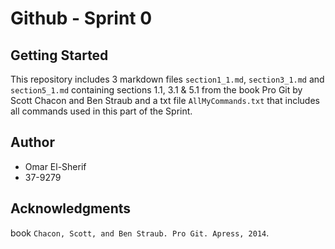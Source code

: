 # Github - Sprint 0

## Getting Started

This repository includes 3 markdown files ``section1_1.md``, ``section3_1.md`` and ``section5_1.md`` containing sections 1.1, 3.1 & 5.1 from the book Pro Git by Scott Chacon and Ben Straub and a txt file ``AllMyCommands.txt`` that includes all commands used in this part of the Sprint.

## Author

* Omar El-Sherif
* 37-9279

## Acknowledgments

book ``Chacon, Scott, and Ben Straub. Pro Git. Apress, 2014``.

